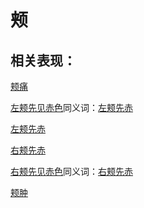 # 颊

## 相关表现：

[颊痛](https://zuoye.gmzyh.com/search?key=颊痛)
[左颊先见赤色](https://zuoye.gmzyh.com/search?key=左颊先见赤色)同义词：[左颊先赤](https://zuoye.gmzyh.com/search?key=左颊先赤)
[左颊先赤](https://zuoye.gmzyh.com/search?key=左颊先赤)
[右颊先赤](https://zuoye.gmzyh.com/search?key=右颊先赤)
[右颊先见赤色](https://zuoye.gmzyh.com/search?key=右颊先见赤色)同义词：[右颊先赤](https://zuoye.gmzyh.com/search?key=右颊先赤)
[颊肿](https://zuoye.gmzyh.com/search?key=颊肿)